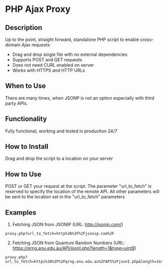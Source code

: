 PHP Ajax Proxy
================================================================

Description
----------------------------------------------------------------
Up to the point, straight forward, standalone PHP script to enable
cross-domain Ajax requests:

- Drag and drop single file with no external dependencies
- Supports POST and GET requests
- Does not need CURL enabled on server
- Works with HTTPS and HTTP URLs

When to Use
---------------------------------------------------------------
There are many times, when JSONP is not an option especially with
third party APIs.

Functionality
---------------------------------------------------------------
Fully functional, working and tested in production 24/7

How to Install
---------------------------------------------------------------
Drag and drop the script to a location on your server

How to Use
---------------------------------------------------------------
POST or GET your request at the script. The parameter "url_to_fetch"
is reserved to specify the location of the remote API. All other
parameters will be sent to the location set in the "url_to_fetch"
parameters

Examples
---------------------------------------------------------------
1) Fetching JSON from JSONIP (URL: http://jsonip.com/)

```
proxy.php?url_to_fetch=http%3A%2F%2Fjsonip.com%2F
```

2) Fetching JSON from Quantum Random Numbers (URL: https://qrng.anu.edu.au/API/jsonI.php?length=1&type=uint8)

```
proxy.php?url_to_fetch=https%3A%2F%2Fqrng.anu.edu.au%2FAPI%2FjsonI.php&length=1&type=uint8
```
